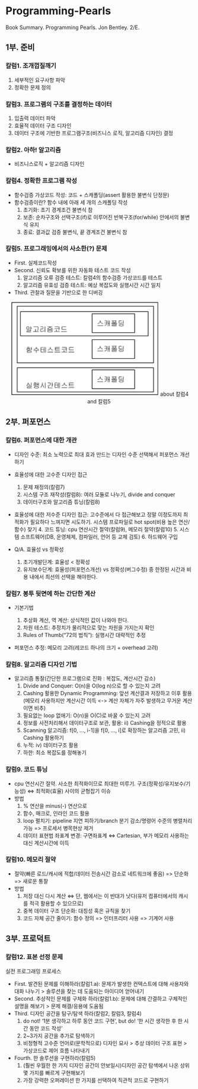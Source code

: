 # Programming-Pearls
Book Summary. Programming Pearls. Jon Bentley. 2/E.

## 1부. 준비
### 칼럼1. 조개껍질깨기
  1. 세부적인 요구사항 파악
  2. 정확한 문제 정의

### 칼럼3. 프로그램의 구조를 결정하는 데이터
  1. 입출력 데이터 파악
  2. 효율적 데이터 구조 디자인 
  3. 데이터 구조에 기반한 프로그램구조(비즈니스 로직, 알고리즘 디자인) 결정

### 칼럼2. 아하! 알고리즘
  - 비즈니스로직 + 알고리즘 디자인

### 칼럼4. 정확한 프로그램 작성
  - 함수검증 가상코드 작성: 코드 + 스캐폴딩(assert 활용한 불변식 단정문)
  - 함수검증이란? 함수 내에 아래 세 개의 스캐폴딩 작성
    1. 초기화: 초기 경계조건 불변식 참
    2. 보존: 순차구조와 선택구조(if)로 이루어진 반복구조(for/while) 안에서의 불변식 유지
    3. 종료: 결과값 검증 불변식, 끝 경계조건 불변식 참

### 칼럼5. 프로그래밍에서의 사소한(?) 문제
  - First. 실제코드작성
  - Second. 신뢰도 확보를 위한 자동화 테스트 코드 작성
    1. 알고리즘 오류 검증 테스트: 칼럼4의 함수검증 가상코드를 테스트
    2. 알고리즘 유효성 검증 테스트: 예상 복잡도와 실행시간 시간 일치
  - Third. 관찰과 질문을 기반으로 한 디버깅

<p align="center">
  <img width="80%" src="Programming-Pearls.png" />
  about 칼럼4 and 칼럼5
</p>

## 2부. 퍼포먼스
### 칼럼6. 퍼포먼스에 대한 개관
  - 디자인 수준: 최소 노력으로 최대 효과 만드는 디자인 수준 선택해서 퍼포먼스 개선하기
  
  - 효율성에 대한 고수준 디자인 접근
    1. 문제 재정의(칼럼7)
    2. 시스템 구조 재작성(칼럼8): 여러 모듈로 나누기, divide and conquer
    3. 데이터구조와 알고리즘 튜닝(칼럼8)
  
  - 효율성에 대한 저수준 디자인 접근: 고수준에서 다 접근해보고 정말 이정도까지 최적화가 필요하다 느껴지면 시도하기. 시스템 프로파일로 hot spot(비용 높은 연산/함수) 찾기
    4. 코드 튜닝: cpu 연산시간 절약(칼럼9), 메모리 절약(칼럼10)
    5. 시스템 소프트웨어(DB, 운영체제, 컴파일러, 언어 등 교체 검토)
    6. 하드웨어 구입
		
  - Q/A. 효율성 vs 정확성
    1. 초기개발단계: 효율성 < 정확성
    2. 유지보수단계: 효율성(퍼포먼스개선) vs 정확성(버그수정) 중 한정된 시간과 비용 내에서 최선의 선택을 해야한다.

### 칼럼7. 봉투 뒷면에 하는 간단한 계산
  - 기본기법
    1. 추상화 계산, 역 계산: 상식적인 값이 나와야 한다.
	  2. 차원 테스트: 추정치가 물리적으로 맞는 차원을 가지는지 확인
	  3. Rules of Thumb(“72의 법칙”): 실행시간 대략적인 추정
    
  - 퍼포먼스 추정: 메모리 고려(레코드 하나의 크기 + overhead 고려)

### 칼럼8. 알고리즘 디자인 기법
  - 알고리즘 통찰(간단한 프로그램으로 진화 : 복잡도, 계산시간 감소)
	  1. Divide and Conquer: O(n)을 O(log n)으로 할 수 있는지 고려
	  2. Cashing 활용한 Dynamic Programming: 앞선 계산결과 저장하고 이후 활용(메모리 사용하지만 계산시간 이득 <-> 계산 자체가 자주 발생하고 무거운 계산이면 비추)
	  3. 필요없는 loop 없애기: O(n)을 O(C)로 바꿀 수 있는지 고려
	  4. 정보를 사전처리해서 데이터구조로 보관, 활용: ii) Cashing을 정적으로 활용
	  5. Scanning 알고리즘: f[0, …, i-1]을 f[0, …, i]로 확장하는 알고리즘 고민, ii) Cashing 활용하기
	  6. 누적: iv) 데이터구조 활용
	  7. 하한: 최소 복잡도를 정해놓기

### 칼럼9. 코드 튜닝
  - cpu 연산시간 절약. 사소한 최적화이므로 최대한 미루기. 구조(정확성/유지보수/기능성) ⇔ 최적화(효율) 사이의 균형잡기 이슈
  - 방법
    1. % 연산을 minus(-) 연산으로
    2. 함수, 매크로, 인라인 코드 활용
    3. loop 펼치기: pipeline 지연 피하기/branch 분기 감소/명령어 수준의 병렬처리 가능 => 프로세서 병목현상 제거
    4. 데이터 표현법 좌표계 변경: 구면좌표계 ⇔ Cartesian, 부가 메모리 사용하는 대신 계산시간에 이득

### 칼럼10. 메모리 절약
  - 절약(빠른 로드/캐시에 적합/데이터 전송시간 감소로 네트워크에 좋음) => 단순화 => 새로운 통찰
  - 방법
	  1. 저장 대신 다시 계산 ⇔  단, 웹에서는 이 반대가 낫다(유저 컴퓨터에서의 캐시를 적극 활용할 수 있으므로)
	  2. 중복 데이터 구조 단순화: 대칭성 혹은 규칙을 찾기
	  3. 코드 자체 공간 줄이기: 함수 정의 => 인터프리터 사용 => 기계어 사용

## 3부. 프로덕트
### 칼럼12. 표본 선정 문제
실전 프로그래밍 프로세스
  - First. 발견된 문제를 이해하라(칼럼1.a): 문제가 발생한 컨텍스트에 대해 사용자와 대화 나누기 > 솔루션을 찾는 데 도움되는 아이디어 얻어내기
  - Second. 추상적인 문제를 구체화 하라(칼럼1.b): 문제에 대해 간결하고 구체적인 설명을 해보기 > 문제 해결/응용에 도움됨
  - Third. 디자인 공간을 탐구/탐색 하라(칼럼2, 칼럼3, 칼럼4)
	  1. do not! ‘1분 생각하고 하루 동안 코드 구현’, but do! ‘한 시간 생각한 후 한 시간 동안 코드 작성’
    2. 2~3가지 공간을 추가로 탐색하기
	  3. 비정형적 고수준 언어로(문학적으로) 디자인 묘사 > 추상 데이터 구조 표현 > 가상코드로 제어 흐름 나타내기
  - Fourth. 한 솔루션을 구현하라(칼럼5)
	  1. (훨씬 우월한 한 가지 디자인 공간이 안보일시)디자인 공간 탐색에서 나온 상위 몇 가지를 빠르게 구현해보기
    2. 가장 강력한 오퍼레이션 한 가지를 선택하여 직관적 코드로 구현하기
